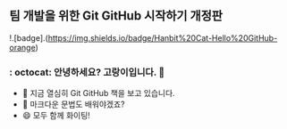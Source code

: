 ## 팀 개발을 위한 Git GitHub 시작하기 개정판

!.[badge].(https://img.shields.io/badge/Hanbit%20Cat-Hello%20GitHub-orange)

### : octocat:  안녕하세요? 고랑이입니다. 👋

- 🔭 지금 열심히 Git GitHub 책을 보고 있습니다.
- 🤔 마크다운 문법도 배워야겠죠?
- 😄 모두 함께 화이팅!
<!--
**gatsby6060/gatsby6060** is a ✨ _special_ ✨ repository because its `README.md` (this file) appears on your GitHub profile.

Here are some ideas to get you started:

- 🔭 I’m currently working on ...
- 🌱 I’m currently learning ...
- 👯 I’m looking to collaborate on ...
- 🤔 I’m looking for help with ...
- 💬 Ask me about ...
- 📫 How to reach me: ...
- 😄 Pronouns: ...
- ⚡ Fun fact: ...
-->
